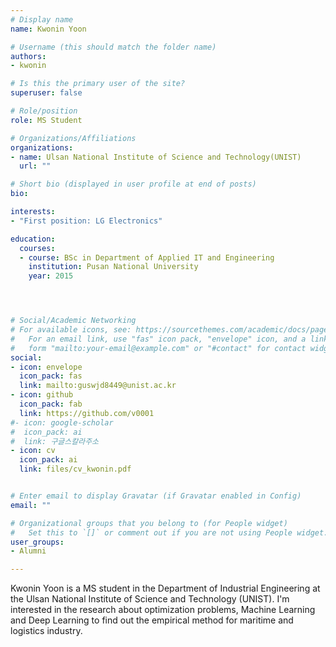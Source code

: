 ```yaml
---
# Display name
name: Kwonin Yoon

# Username (this should match the folder name)
authors: 
- kwonin

# Is this the primary user of the site?
superuser: false

# Role/position
role: MS Student 

# Organizations/Affiliations
organizations:
- name: Ulsan National Institute of Science and Technology(UNIST)
  url: ""

# Short bio (displayed in user profile at end of posts)
bio: 

interests:
- "First position: LG Electronics"

education:
  courses:
  - course: BSc in Department of Applied IT and Engineering
    institution: Pusan National University
    year: 2015




# Social/Academic Networking
# For available icons, see: https://sourcethemes.com/academic/docs/page-builder/#icons
#   For an email link, use "fas" icon pack, "envelope" icon, and a link in the
#   form "mailto:your-email@example.com" or "#contact" for contact widget.
social:
- icon: envelope
  icon_pack: fas
  link: mailto:guswjd8449@unist.ac.kr   
- icon: github
  icon_pack: fab
  link: https://github.com/v0001
#- icon: google-scholar
#  icon_pack: ai
#  link: 구글스칼라주소
- icon: cv
  icon_pack: ai
  link: files/cv_kwonin.pdf


# Enter email to display Gravatar (if Gravatar enabled in Config)
email: ""

# Organizational groups that you belong to (for People widget)
#   Set this to `[]` or comment out if you are not using People widget.
user_groups:
- Alumni

---
```

Kwonin Yoon is a MS student in the Department of Industrial Engineering at the Ulsan National Institute of Science and Technology (UNIST). 
I'm interested in the research about optimization problems, Machine Learning and Deep Learning to find out the empirical method for maritime and logistics industry. 



